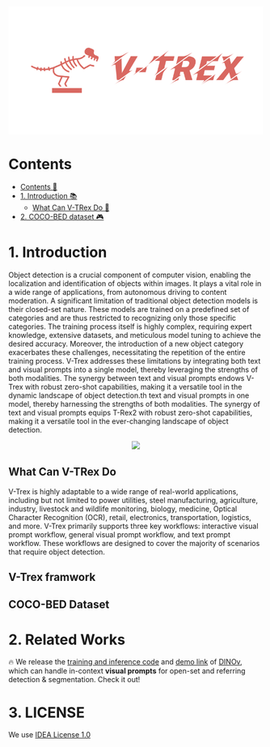 
<div align=center>
  <img src="logo-1-primary.png" width=900 >
</div>

<div align=center>
</div>


# Contents 
- [Contents 📜](#contents-)
- [1. Introduction 📚](#1-introduction-)
  - [What Can V-TRex Do 📝](#what-can-V-Trex-do-)
- [2. COCO-BED dataset 🎮](#2-try-demo-)


# 1. Introduction 
Object detection is a crucial component of computer vision, enabling the localization and identification of objects within images. It plays a vital role in a wide range of applications, from autonomous driving to content moderation. A significant limitation of traditional object detection models is their closed-set nature. These models are trained on a predefined set of categories and are thus restricted to recognizing only those specific categories. The training process itself is highly complex, requiring expert knowledge, extensive datasets, and meticulous model tuning to achieve the desired accuracy. Moreover, the introduction of a new object category exacerbates these challenges, necessitating the repetition of the entire training process.
V-Trex addresses these limitations by integrating both text and visual prompts into a single model, thereby leveraging the strengths of both modalities. The synergy between text and visual prompts endows V-Trex with robust zero-shot capabilities, making it a versatile tool in the dynamic landscape of object detection.th text and visual prompts in one model, thereby harnessing the strengths of both modalities. The synergy of text and visual prompts equips T-Rex2 with robust zero-shot capabilities, making it a versatile tool in the ever-changing landscape of object detection.
<!-- insert image in the middle -->
<div align=center>
  <img src="assets/trex2/method.jpg" width=600 >
</div>

## What Can V-TRex Do
V-Trex is highly adaptable to a wide range of real-world applications, including but not limited to power utilities, steel manufacturing, agriculture, industry, livestock and wildlife monitoring, biology, medicine, Optical Character Recognition (OCR), retail, electronics, transportation, logistics, and more. V-Trex primarily supports three key workflows: interactive visual prompt workflow, general visual prompt workflow, and text prompt workflow. These workflows are designed to cover the majority of scenarios that require object detection.

## V-Trex framwork



## COCO-BED Dataset

# 2. Related Works
:fire: We release the [training and inference code](https://github.com/UX-Decoder/DINOv) and [demo link](http://semantic-sam.xyzou.net:6099/) of [DINOv](https://arxiv.org/pdf/2311.13601.pdf), which can handle in-context **visual prompts** for open-set and referring detection & segmentation. Check it out!

# 3. LICENSE
We use [IDEA License 1.0](LICENSE)

